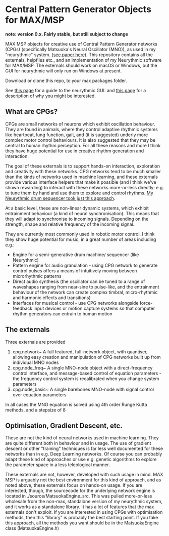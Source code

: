 # Central Pattern Generator Objects for MAX/MSP

**note: version 0.x. Fairly stable, but still subject to change**

MAX MSP objects for creative use of Central Pattern Generator networks (CPGs) (specifically Matsuoka's Neural Oscillator (MNO)), as used in my "neurythmic" system. [(see paper here)](https://www.researchgate.net/publication/324360165_Neurythmic_A_Rhythm_Creation_Tool_Based_on_Central_Pattern_Generators). This repository contains all the externals, helpfiles etc., and an implementation of my Neurythmic software for MAX/MSP. The externals should work on macOS or Windows, but the GUI for neurythmic will only run on Windows at present.

Download or clone this repo, to your max packages folder. 

See [this page](https://danbennettdev.github.io/projects/cpg_max.html) for a guide to the neurythmic GUI. and [this page](https://danbennettdev.github.io/projects/cpg_creativity.html) for a description of why you might be interested.

## What are CPGs?
CPGs are small networks of neurons which exhibit oscillation behaviour. They are found in animals, where they control adaptive rhythmic systems like heartbeat, lung function, gait, and (it is suggested) underly more complex motor control behaviours. It is also suggested that they may be central to human rhythm perception. For all these reasons and more I think they have huge potential for use in creative rhythm generation and interaction.

The goal of these externals is to support hands-on interaction, exploration and creativity with these networks. CPG networks tend to be much smaller than the kinds of networks used in machine learning, and these externals provide various interface helpers that make it possible (and I think we've shown rewarding) to interact with these networks more-or-less directly: e.g. to tune them by hand and use them to explore and control rhythms. [My Neurythmic drum sequencer took just this approach](https://www.researchgate.net/publication/324360165_Neurythmic_A_Rhythm_Creation_Tool_Based_on_Central_Pattern_Generators). 

At a basic level, these are non-linear dynamic systems, which exhibit entrainment behaviour (a kind of neural synchronisation). This means that they will adapt to synchronise to incoming signals. Depending on the strength, shape and relative frequency of the incoming signal.

They are currently most commonly used in robotic motor control. I think they show huge potential for music, in a great number of areas including e.g.:

- Engine for a semi-generative drum machine/ sequencer (like Neurythmic)
- Pattern engine for audio granulation - using CPG network to generate control pulses offers a means of intuitively moving between microrhythmic patterns  
- Direct audio synthesis (the oscillator can be tuned to a range of waveshapes ranging from near-sine to pulse-like, and the entrainment behaviour of the network can create complex timbral, micro-rhythmic and harmonic effects and transitions)
- Interfaces for musical control - use CPG networks alongside force-feedback input devices or motion capture systems so that computer rhythm generators can entrain to human motion

## The externals
Three externals are provided

1. cpg.network~ A full featured, full-network object, with quantiser, allowing easy creation and manipulation of CPG networks built up from individual MNO nodes 
2. cpg.node_freq~ A single MNO-node object with a direct-frequency control interface, and message-based control of equation parameters - the frequency control system is recalibrated when you change system parameters
3. cpg.node_basic~ A single barebones MNO-node with signal control over equation parameters

In all cases the MNO equation is solved using 4th order Runge Kutta methods, and a stepsize of 8

## Optimisation, Gradient Descent, etc.
These are not the kind of neural networks used in machine learning. They are quite different both in behaviour and in usage. The use of gradient descent or other "training" techniques is far less well documented for these networks than in e.g. Deep Learning networks. Of course you can probably adapt these kind of approaches or use e.g. genetic algorithms to explore the parameter space in a less teleological manner. 

These externals are not, however, developed with such usage in mind. MAX MSP is arguably not the best environment for this kind of approach, and as noted above, these externals focus on hands-on usage. If you are interested, though, the sourcecode for the underlying network engine is located in ./source/MatsuokaEngine_src. This was pulled more-or-less wholesale from the non-max, standalone version of my neurythmic system, and it works as a standalone library. It has a lot of features that the max externals don't exploit. If you are interested in using CPGs with optimisation methods, then this "library" is probably the best starting point. If you take this approach, all the methods you want should be in the MatsuokaEngine class (MatsuokaEngine.h) 
